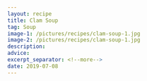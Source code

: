 ```yaml
---
layout: recipe
title: Clam Soup
tag: Soup
image-1: /pictures/recipes/clam-soup-1.jpg
image-2: /pictures/recipes/clam-soup-1.jpg
description: 
advice: 
excerpt_separator: <!--more-->
date: 2019-07-08
---
```


